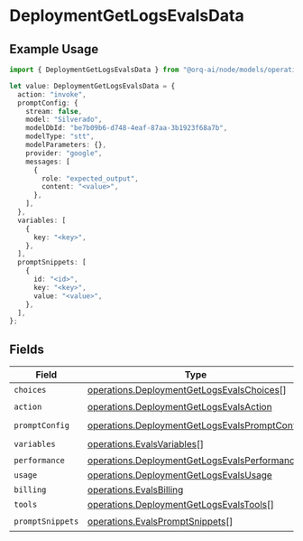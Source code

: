 # DeploymentGetLogsEvalsData

## Example Usage

```typescript
import { DeploymentGetLogsEvalsData } from "@orq-ai/node/models/operations";

let value: DeploymentGetLogsEvalsData = {
  action: "invoke",
  promptConfig: {
    stream: false,
    model: "Silverado",
    modelDbId: "be7b09b6-d748-4eaf-87aa-3b1923f68a7b",
    modelType: "stt",
    modelParameters: {},
    provider: "google",
    messages: [
      {
        role: "expected_output",
        content: "<value>",
      },
    ],
  },
  variables: [
    {
      key: "<key>",
    },
  ],
  promptSnippets: [
    {
      id: "<id>",
      key: "<key>",
      value: "<value>",
    },
  ],
};
```

## Fields

| Field                                                                                                          | Type                                                                                                           | Required                                                                                                       | Description                                                                                                    |
| -------------------------------------------------------------------------------------------------------------- | -------------------------------------------------------------------------------------------------------------- | -------------------------------------------------------------------------------------------------------------- | -------------------------------------------------------------------------------------------------------------- |
| `choices`                                                                                                      | [operations.DeploymentGetLogsEvalsChoices](../../models/operations/deploymentgetlogsevalschoices.md)[]         | :heavy_minus_sign:                                                                                             | N/A                                                                                                            |
| `action`                                                                                                       | [operations.DeploymentGetLogsEvalsAction](../../models/operations/deploymentgetlogsevalsaction.md)             | :heavy_check_mark:                                                                                             | N/A                                                                                                            |
| `promptConfig`                                                                                                 | [operations.DeploymentGetLogsEvalsPromptConfig](../../models/operations/deploymentgetlogsevalspromptconfig.md) | :heavy_check_mark:                                                                                             | N/A                                                                                                            |
| `variables`                                                                                                    | [operations.EvalsVariables](../../models/operations/evalsvariables.md)[]                                       | :heavy_check_mark:                                                                                             | N/A                                                                                                            |
| `performance`                                                                                                  | [operations.DeploymentGetLogsEvalsPerformance](../../models/operations/deploymentgetlogsevalsperformance.md)   | :heavy_minus_sign:                                                                                             | N/A                                                                                                            |
| `usage`                                                                                                        | [operations.DeploymentGetLogsEvalsUsage](../../models/operations/deploymentgetlogsevalsusage.md)               | :heavy_minus_sign:                                                                                             | N/A                                                                                                            |
| `billing`                                                                                                      | [operations.EvalsBilling](../../models/operations/evalsbilling.md)                                             | :heavy_minus_sign:                                                                                             | N/A                                                                                                            |
| `tools`                                                                                                        | [operations.DeploymentGetLogsEvalsTools](../../models/operations/deploymentgetlogsevalstools.md)[]             | :heavy_minus_sign:                                                                                             | N/A                                                                                                            |
| `promptSnippets`                                                                                               | [operations.EvalsPromptSnippets](../../models/operations/evalspromptsnippets.md)[]                             | :heavy_check_mark:                                                                                             | N/A                                                                                                            |
